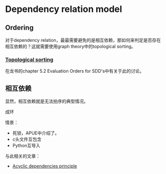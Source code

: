 # Dependency relation model



## Ordering

对于dependency relation，最最需要避免的是相互依赖，那如何来判定是否存在相互依赖的？这就需要使用graph theory中的topological sorting。

### [Topological sorting](https://en.wikipedia.org/wiki/Topological_sorting)

在龙书的chapter 5.2 Evaluation Orders for SDD's中有关于此的讨论。

## 相互依赖

显然，相互依赖就是无法拍序的典型情况。

成环

情景：

- 死锁，APUE中介绍了。
- c头文件互包含
- Python互导入



与此相关的文章：

- [Acyclic dependencies principle](https://en.wikipedia.org/wiki/Acyclic_dependencies_principle)



